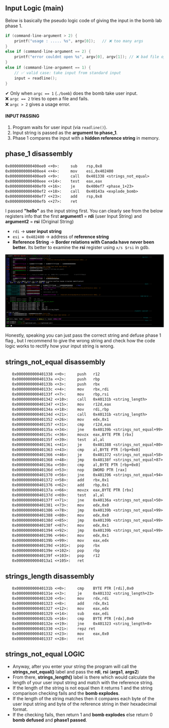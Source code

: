 
## Input Logic (main)

Below is basically the pseudo logic code of giving the input in the bomb lab phase 1.

```c
if (command-line-argument > 2) {
    printf("usage : ..... %s", argv[0]);   // ❌ too many args
}
else if (command-line-argument == 2) {
    printf("error couldnt open %s", argv[0], argv[1]); // ❌ bad file open
}
else if (command-line-argument == 1) {
    // ✅ valid case: take input from standard input
    input = readline();
}
```

✔ Only when `argc == 1` (`./bomb`) does the bomb take user input.  
❌ `argc == 2` tries to open a file and fails.  
❌ `argc > 2` gives a usage error.

#### INPUT PASSING

1. Program waits for user input (via `readline()`).    
2. Input string is passed as the **argument to phase_1**.
3. Phase 1 compares the input with a **hidden reference string** in memory.

## phase_1 disassembly

```gdb
0x0000000000400ee0 <+0>:     sub    rsp,0x8
0x0000000000400ee4 <+4>:     mov    esi,0x402400
0x0000000000400ee9 <+9>:     call   0x401338 <strings_not_equal>
0x0000000000400eee <+14>:    test   eax,eax
0x0000000000400ef0 <+16>:    je     0x400ef7 <phase_1+23>
0x0000000000400ef2 <+18>:    call   0x40143a <explode_bomb>
0x0000000000400ef7 <+23>:    add    rsp,0x8
0x0000000000400efb <+27>:    ret
```


I passed **"hello"** as the input string first. You can clearly see from the below registers info that the first **argument1** = **rdi** (user Input String) and **argument2** = **rsi** (Original String)

- `rdi` -> **user input string**
- `esi = 0x402400` → address of **reference string** 
- **Reference String** -> **Border relations with Canada have never been better.** Its better to examine the **rsi** register using `x/s $rsi` in gdb.


![Phase 1 Image](./Images/img1.png)

Honestly, speaking you can just pass the correct string and defuse phase 1 flag , but I recommend to give the wrong string and check how the code logic works to rectify how your input string is wrong. 

## strings_not_equal disassembly

```gdb
   0x0000000000401338 <+0>:     push   r12
   0x000000000040133a <+2>:     push   rbp
   0x000000000040133b <+3>:     push   rbx
   0x000000000040133c <+4>:     mov    rbx,rdi
   0x000000000040133f <+7>:     mov    rbp,rsi
   0x0000000000401342 <+10>:    call   0x40131b <string_length>
   0x0000000000401347 <+15>:    mov    r12d,eax
   0x000000000040134a <+18>:    mov    rdi,rbp
   0x000000000040134d <+21>:    call   0x40131b <string_length>
   0x0000000000401352 <+26>:    mov    edx,0x1
   0x0000000000401357 <+31>:    cmp    r12d,eax
   0x000000000040135a <+34>:    jne    0x40139b <strings_not_equal+99>
   0x000000000040135c <+36>:    movzx  eax,BYTE PTR [rbx]
   0x000000000040135f <+39>:    test   al,al
   0x0000000000401361 <+41>:    je     0x401388 <strings_not_equal+80>
   0x0000000000401363 <+43>:    cmp    al,BYTE PTR [rbp+0x0]
   0x0000000000401366 <+46>:    je     0x401372 <strings_not_equal+58>
   0x0000000000401368 <+48>:    jmp    0x40138f <strings_not_equal+87>
   0x000000000040136a <+50>:    cmp    al,BYTE PTR [rbp+0x0]
   0x000000000040136d <+53>:    nop    DWORD PTR [rax]
   0x0000000000401370 <+56>:    jne    0x401396 <strings_not_equal+94>
   0x0000000000401372 <+58>:    add    rbx,0x1
   0x0000000000401376 <+62>:    add    rbp,0x1
   0x000000000040137a <+66>:    movzx  eax,BYTE PTR [rbx]
   0x000000000040137d <+69>:    test   al,al
   0x000000000040137f <+71>:    jne    0x40136a <strings_not_equal+50>
   0x0000000000401381 <+73>:    mov    edx,0x0
   0x0000000000401386 <+78>:    jmp    0x40139b <strings_not_equal+99>
   0x0000000000401388 <+80>:    mov    edx,0x0
   0x000000000040138d <+85>:    jmp    0x40139b <strings_not_equal+99>
   0x000000000040138f <+87>:    mov    edx,0x1
   0x0000000000401394 <+92>:    jmp    0x40139b <strings_not_equal+99>
   0x0000000000401396 <+94>:    mov    edx,0x1
   0x000000000040139b <+99>:    mov    eax,edx
   0x000000000040139d <+101>:   pop    rbx
   0x000000000040139e <+102>:   pop    rbp
   0x000000000040139f <+103>:   pop    r12
   0x00000000004013a1 <+105>:   ret
```


## strings_length disassembly

```gdb
   0x000000000040131b <+0>:     cmp    BYTE PTR [rdi],0x0
   0x000000000040131e <+3>:     je     0x401332 <string_length+23>
   0x0000000000401320 <+5>:     mov    rdx,rdi
   0x0000000000401323 <+8>:     add    rdx,0x1
   0x0000000000401327 <+12>:    mov    eax,edx
   0x0000000000401329 <+14>:    sub    eax,edi
   0x000000000040132b <+16>:    cmp    BYTE PTR [rdx],0x0
   0x000000000040132e <+19>:    jne    0x401323 <string_length+8>
   0x0000000000401330 <+21>:    repz ret
   0x0000000000401332 <+23>:    mov    eax,0x0
   0x0000000000401337 <+28>:    ret
```


## strings_not_equal LOGIC

- Anyway, after you enter your string the program will call the **strings_not_equal()** label and pass the **rdi**, **rsi** (**args1**, **args2**)
- From there, **strings_length()** label is there which would calculate the length of your user input string and match with the reference string. 
- If the length of the string is not equal then it returns 1 and the string comparison checking fails and the **bomb explodes**.
- If the length of the string matches then it compares each byte of the user input string and byte of the reference string in their hexadecimal format. 
- If the checking fails, then return 1 and **bomb explodes** else return 0 **bomb defused** and **phase1 passed**.
